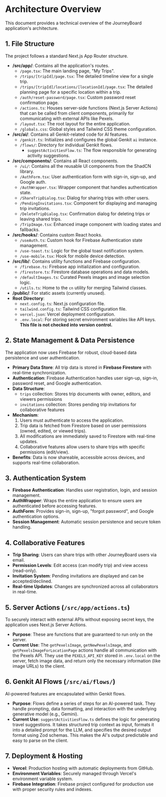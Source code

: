
# Architecture Overview

This document provides a technical overview of the JourneyBoard application's architecture.

## 1. File Structure

The project follows a standard Next.js App Router structure.

-   **/src/app/**: Contains all the application's routes.
    -   `/page.tsx`: The main landing page, "My Trips".
    -   `/trips/[tripId]/page.tsx`: The detailed timeline view for a single trip.
    -   `/trips/[tripId]/locations/[locationId]/page.tsx`: The detailed planning page for a specific location within a trip.
    -   `/auth/reset-password/page.tsx`: Custom password reset confirmation page.
    -   `/actions.ts`: Houses server-side functions (Next.js Server Actions) that can be called from client components, primarily for communicating with external APIs like Pexels.
    -   `/layout.tsx`: The root layout for the entire application.
    -   `/globals.css`: Global styles and Tailwind CSS theme configuration.
-   **/src/ai/**: Contains all Genkit-related code for AI features.
    -   `/genkit.ts`: Initializes and configures the global Genkit `ai` instance.
    -   `/flows/`: Directory for individual Genkit flows.
        -   `suggestActivitiesFlow.ts`: The flow responsible for generating activity suggestions.
-   **/src/components/**: Contains all React components.
    -   `/ui/`: Contains all the reusable UI components from the ShadCN library.
    -   `/AuthForm.tsx`: User authentication form with sign-in, sign-up, and Google auth.
    -   `/AuthWrapper.tsx`: Wrapper component that handles authentication state.
    -   `/ShareTripDialog.tsx`: Dialog for sharing trips with other users.
    -   `/PendingInvitations.tsx`: Component for displaying and managing trip invitations.
    -   `/DeleteTripDialog.tsx`: Confirmation dialog for deleting trips or leaving shared trips.
    -   `/TripImage.tsx`: Enhanced image component with loading states and fallbacks.
-   **/src/hooks/**: Contains custom React hooks.
    -   `/useAuth.ts`: Custom hook for Firebase Authentication state management.
    -   `/use-toast.ts`: Logic for the global toast notification system.
    -   `/use-mobile.tsx`: Hook for mobile device detection.
-   **/src/lib/**: Contains utility functions and Firebase configuration.
    -   `/firebase.ts`: Firebase app initialization and configuration.
    -   `/firestore.ts`: Firestore database operations and data models.
    -   `/defaultImages.ts`: Curated Pexels images and image selection logic.
    -   `/utils.ts`: Home to the `cn` utility for merging Tailwind classes.
-   **/public/**: For static assets (currently unused).
-   **Root Directory**:
    -   `next.config.ts`: Next.js configuration file.
    -   `tailwind.config.ts`: Tailwind CSS configuration file.
    -   `vercel.json`: Vercel deployment configuration.
    -   `.env.local`: For storing secret environment variables like API keys. **This file is not checked into version control.**

## 2. State Management & Data Persistence

The application now uses Firebase for robust, cloud-based data persistence and user authentication.

-   **Primary Data Store**: All trip data is stored in **Firebase Firestore** with real-time synchronization.
-   **Authentication**: Firebase Authentication handles user sign-up, sign-in, password reset, and Google authentication.
-   **Data Structure**: 
    -   `trips` collection: Stores trip documents with owner, editors, and viewers permissions
    -   `invitations` collection: Stores pending trip invitations for collaborative features
-   **Mechanism**:
    1.  Users must authenticate to access the application.
    2.  Trip data is fetched from Firestore based on user permissions (owned, edited, or viewed trips).
    3.  All modifications are immediately saved to Firestore with real-time updates.
    4.  Collaborative features allow users to share trips with specific permissions (edit/view).
-   **Benefits**: Data is now shareable, accessible across devices, and supports real-time collaboration.

## 3. Authentication System

-   **Firebase Authentication**: Handles user registration, login, and session management.
-   **AuthWrapper**: Wraps the entire application to ensure users are authenticated before accessing features.
-   **AuthForm**: Provides sign-in, sign-up, "forgot password", and Google authentication options.
-   **Session Management**: Automatic session persistence and secure token handling.

## 4. Collaborative Features

-   **Trip Sharing**: Users can share trips with other JourneyBoard users via email.
-   **Permission Levels**: Edit access (can modify trip) and view access (read-only).
-   **Invitation System**: Pending invitations are displayed and can be accepted/declined.
-   **Real-time Updates**: Changes are synchronized across all collaborators in real-time.

## 5. Server Actions (`/src/app/actions.ts`)

To securely interact with external APIs without exposing secret keys, the application uses Next.js Server Actions.

-   **Purpose**: These are functions that are guaranteed to run only on the server.
-   **Current Use**: The `getPexelsImage`, `getNewPexelsImage`, and `getPexelsImageForLocationPage` actions handle all communication with the Pexels API. They use the `PEXELS_API_KEY` stored in `.env.local` on the server, fetch image data, and return only the necessary information (like image URLs) to the client.

## 6. Genkit AI Flows (`/src/ai/flows/`)

AI-powered features are encapsulated within Genkit flows.

-   **Purpose**: Flows define a series of steps for an AI-powered task. They handle prompting, data formatting, and interaction with the underlying generative model (e.g., Gemini).
-   **Current Use**: `suggestActivitiesFlow.ts` defines the logic for generating travel suggestions. It takes structured trip context as input, formats it into a detailed prompt for the LLM, and specifies the desired output format using Zod schemas. This makes the AI's output predictable and easy to parse on the client.

## 7. Deployment & Hosting

-   **Vercel**: Production hosting with automatic deployments from GitHub.
-   **Environment Variables**: Securely managed through Vercel's environment variable system.
-   **Firebase Integration**: Firebase project configured for production use with proper security rules and indexes.
